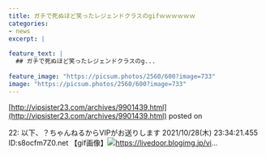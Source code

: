 ```yaml
---
title: ガチで死ぬほど笑ったレジェンドクラスのgifｗｗｗｗｗｗ
categories:
- news
excerpt: |
  
feature_text: |
  ## ガチで死ぬほど笑ったレジェンドクラスのg...
  
feature_image: "https://picsum.photos/2560/600?image=733"
image: "https://picsum.photos/2560/600?image=733"
---
```


[http://vipsister23.com/archives/9901439.html](http://vipsister23.com/archives/9901439.html)
posted on 

<!--more-->

22: 以下、？ちゃんねるからVIPがお送りします 2021/10/28(木) 23:34:21.455 ID:s8ocfm7Z0.net 【gif画像】![](https://livedoor.blogimg.jp/vipsister23/imgs/5/3/532c56b9.gifhttps://livedoor.blogimg.jp/vipsister23/imgs/7/f/7f589806.gif)https://livedoor.blogimg.jp/vi...
